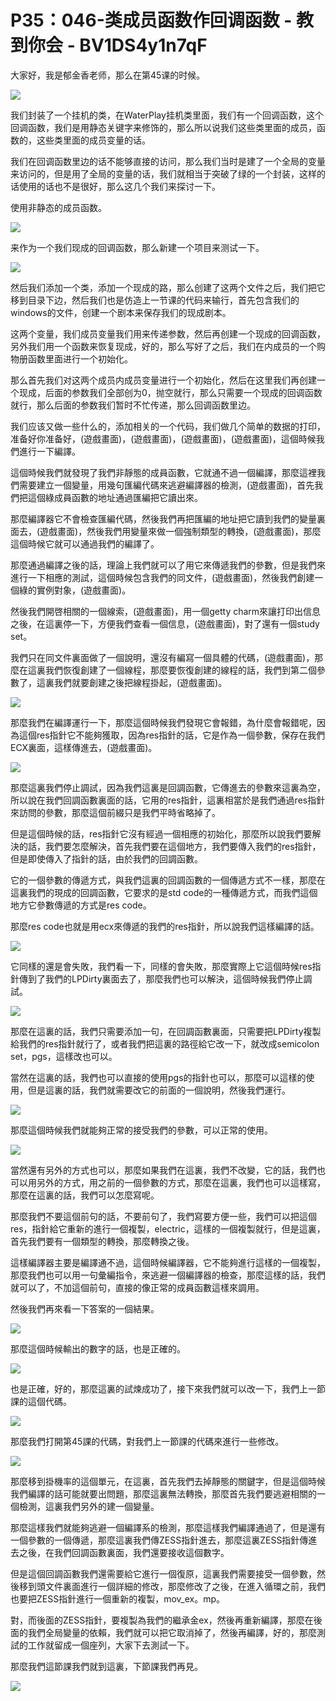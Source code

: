 # P35：046-类成员函数作回调函数 - 教到你会 - BV1DS4y1n7qF

大家好，我是郁金香老师，那么在第45课的时候。

![](img/905243c84f9295eea2ba877e9c81e4f9_1.png)

我们封装了一个挂机的类，在WaterPlay挂机类里面，我们有一个回调函数，这个回调函数，我们是用静态关键字来修饰的，那么所以说我们这些类里面的成员，函数的，这些类里面的成员变量的话。

我们在回调函数里边的话不能够直接的访问，那么我们当时是建了一个全局的变量来访问的，但是用了全局的变量的话，我们就相当于突破了绿的一个封装，这样的话使用的话也不是很好，那么这几个我们来探讨一下。

使用非静态的成员函数。

![](img/905243c84f9295eea2ba877e9c81e4f9_3.png)

来作为一个我们现成的回调函数，那么新建一个项目来测试一下。

![](img/905243c84f9295eea2ba877e9c81e4f9_5.png)

然后我们添加一个类，添加一个现成的路，那么创建了这两个文件之后，我们把它移到目录下边，然后我们也是仿造上一节课的代码来输行，首先包含我们的windows的文件，创建一个剧本来保存我们的现成剧本。

这两个变量，我们成员变量我们用来传递参数，然后再创建一个现成的回调函数，另外我们用一个函数来恢复现成，好的，那么写好了之后，我们在内成员的一个购物册函数里面进行一个初始化。

那么首先我们对这两个成员内成员变量进行一个初始化，然后在这里我们再创建一个现成，后面的参数我们全部创为0，抛空就行，那么只需要一个现成的回调函数就行，那么后面的参数我们暂时不忙传递，那么回调函数里边。

我们应该又做一些什么的，添加相关的一个代码，我们做几个简单的数据的打印，准备好你准备好，(遊戲畫面)，(遊戲畫面)，(遊戲畫面)，(遊戲畫面)，這個時候我們進行一下編譯。

這個時候我們就發現了我們非靜態的成員函數，它就通不過一個編譯，那麼這裡我們需要建立一個變量，用幾句匯編代碼來逃避編譯器的檢測，(遊戲畫面)，首先我們把這個綠成員函數的地址通過匯編把它讀出來。

那麼編譯器它不會檢查匯編代碼，然後我們再把匯編的地址把它讀到我們的變量裏面去，(遊戲畫面)，然後我們用變量來做一個強制類型的轉換，(遊戲畫面)，那麼這個時候它就可以通過我們的編譯了。

那麼通過編譯之後的話，理論上我們就可以了用它來傳遞我們的參數，但是我們來進行一下相應的測試，這個時候包含我們的同文件，(遊戲畫面)，然後我們創建一個綠的實例對象，(遊戲畫面)。

然後我們開啓相關的一個線索，(遊戲畫面)，用一個getty charm來讓打印出信息之後，在這裏停一下，方便我們查看一個信息，(遊戲畫面)，對了還有一個study set。

我們只在同文件裏面做了一個說明，還沒有編寫一個具體的代碼，(遊戲畫面)，那麼在這裏我們恢復創建了一個線程，那麼要恢復創建的線程的話，我們到第二個參數了，這裏我們就要創建之後把線程掛起，(遊戲畫面)。



![](img/905243c84f9295eea2ba877e9c81e4f9_7.png)

那麼我們在編譯運行一下，那麼這個時候我們發現它會報錯，為什麼會報錯呢，因為這個res指針它不能夠獲取，因為res指針的話，它是作為一個參數，保存在我們ECX裏面，這樣傳進去，(遊戲畫面)。



![](img/905243c84f9295eea2ba877e9c81e4f9_9.png)

那麼這裏我們停止調試，因為我們這裏是回調函數，它傳進去的參數來這裏為空，所以說在我們回調函數裏面的話，它用的res指針，這裏相當於是我們通過res指針來訪問的參數，那麼這個前綴只是我們平時省略掉了。

但是這個時候的話，res指針它沒有經過一個相應的初始化，那麼所以說我們要解決的話，我們要怎麼解決，首先我們要在這個地方，我們要傳入我們的res指針，但是即使傳入了指針的話，由於我們的回調函數。

它的一個參數的傳遞方式，與我們這裏的回調函數的一個傳遞方式不一樣，那麼在這裏我們的現成的回調函數，它要求的是std code的一種傳遞方式，而我們這個地方它參數傳遞的方式是res code。

那麼res code也就是用ecx來傳遞的我們的res指針，所以說我們這樣編譯的話。

![](img/905243c84f9295eea2ba877e9c81e4f9_11.png)

它同樣的還是會失敗，我們看一下，同樣的會失敗，那麼實際上它這個時候res指針傳到了我們的LPDirty裏面去了，那麼我們也可以解決，這個時候我們停止調試。



![](img/905243c84f9295eea2ba877e9c81e4f9_13.png)

那麼在這裏的話，我們只需要添加一句，在回調函數裏面，只需要把LPDirty複製給我們的res指針就行了，或者我們把這裏的路徑給它改一下，就改成semicolon set，pgs，這樣改也可以。

當然在這裏的話，我們也可以直接的使用pgs的指針也可以，那麼可以這樣的使用，但是這裏的話，我們就需要改它的前面的一個說明，然後我們運行。



![](img/905243c84f9295eea2ba877e9c81e4f9_15.png)

那麼這個時候我們就能夠正常的接受我們的參數，可以正常的使用。

![](img/905243c84f9295eea2ba877e9c81e4f9_17.png)

當然還有另外的方式也可以，那麼如果我們在這裏，我們不改變，它的話，我們也可以用另外的方式，用之前的一個參數的方式，那麼在這裏，我們也可以這樣寫，那麼在這裏的話，我們可以怎麼寫呢。

那麼我們不要這個前句的話，不要前句了，我們寫要方便一些，我們可以把這個res，指針給它重新的進行一個複製，electric，這樣的一個複製就行，但是這裏，首先我們要有一個類型的轉換，那麼轉換之後。

這樣編譯器主要是編譯通不過，這個時候編譯器，它不能夠進行這樣的一個複製，那麼我們也可以用一句彙編指令，來逃避一個編譯器的檢查，那麼這樣的話，我們就可以了，不加這個前句，直接的像正常的成員函數這樣來調用。

然後我們再來看一下答案的一個結果。

![](img/905243c84f9295eea2ba877e9c81e4f9_19.png)

那麼這個時候輸出的數字的話，也是正確的。

![](img/905243c84f9295eea2ba877e9c81e4f9_21.png)

也是正確，好的，那麼這裏的試煉成功了，接下來我們就可以改一下，我們上一節課的這個代碼。

![](img/905243c84f9295eea2ba877e9c81e4f9_23.png)

那麼我們打開第45課的代碼，對我們上一節課的代碼來進行一些修改。

![](img/905243c84f9295eea2ba877e9c81e4f9_25.png)

那麼移到掛機率的這個單元，在這裏，首先我們去掉靜態的關鍵字，但是這個時候我們編譯的話可能就要出問題，那麼這裏無法轉換，那麼首先我們要逃避相關的一個檢測，這裏我們另外的建一個變量。

那麼這樣我們就能夠逃避一個編譯系的檢測，那麼這樣我們編譯通過了，但是還有一個參數的一個傳遞，那麼這裏我們傳ZESS指針進去，那麼這裏ZESS指針傳進去之後，在我們回調函數裏面，我們還要接收這個數字。

但是這個回調函數我們還需要給它進行一個復原，這裏我們需要接受一個參數，然後移到頭文件裏面進行一個詳細的修改，那麼修改了之後，在進入循環之前，我們也要把ZESS指針進行一個重新的複製，mov_ex。mp。

對，而後面的ZESS指針，要複製為我們的繼承金ex，然後再重新編譯，那麼在後面的我們全局變量的依賴，我們就可以把它取消掉了，然後再編譯，好的，那麼測試的工作就留成一個座列，大家下去測試一下。

那麼我們這節課我們就到這裏，下節課我們再見。

![](img/905243c84f9295eea2ba877e9c81e4f9_27.png)
